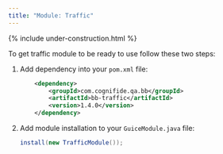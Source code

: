 ```yaml
---
title: "Module: Traffic"
---
```


{% include under-construction.html %}

To get traffic module to be ready to use follow these two steps:

1. Add dependency into your `pom.xml` file:

    ```xml
        <dependency>
            <groupId>com.cognifide.qa.bb</groupId>
            <artifactId>bb-traffic</artifactId>
            <version>1.4.0</version>
        </dependency>
    ```
2. Add module installation to your `GuiceModule.java` file:
    ```java
    install(new TrafficModule());
  
    ```
